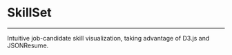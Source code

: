 SkillSet
==========

-----------
Intuitive job-candidate skill visualization, taking advantage of D3.js and JSONResume.